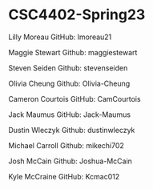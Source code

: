 # CSC4402-Spring23
Lilly Moreau
GitHub: lmoreau21

Maggie Stewart
Github: maggiestewart

Steven Seiden
Github: stevenseiden

Olivia Cheung 
Github: Olivia-Cheung

Cameron Courtois
GitHub: CamCourtois

Jack Maumus
GitHub: Jack-Maumus

Dustin Wleczyk
Github: dustinwleczyk

Michael Carroll
Github: mikechi702

Josh McCain 
Github: Joshua-McCain

Kyle McCraine
GitHub: Kcmac012
